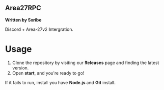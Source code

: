## Area27RPC
**Written by Sxribe**

Discord + Area-27v2 Intergration.

# Usage
1. Clone the repository by visiting our **Releases** page and finding the latest version.
2. Open **start**, and you're ready to go!

If it fails to run, install you have **Node.js** and **Git** install.
 
